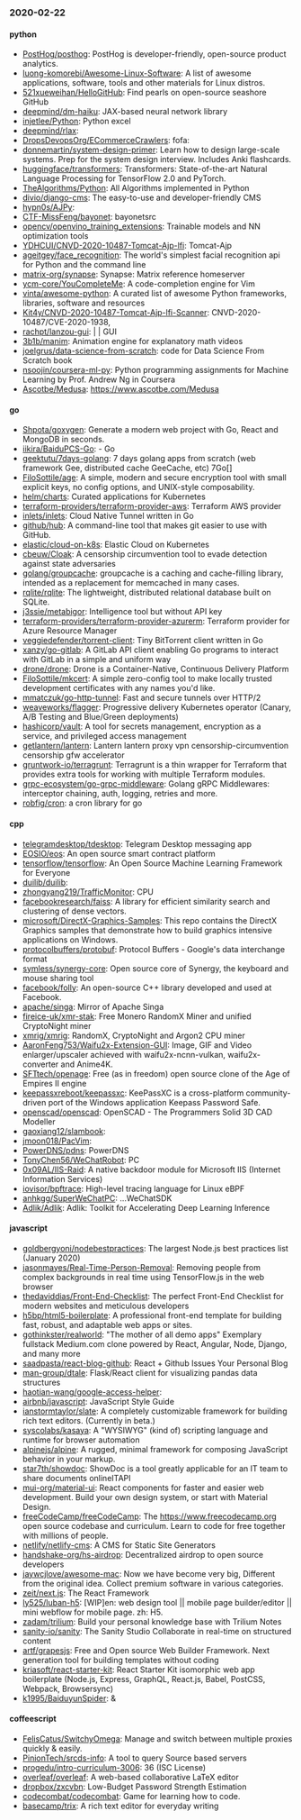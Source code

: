 ### 2020-02-22

#### python
* [PostHog/posthog](https://github.com/PostHog/posthog):  PostHog is developer-friendly, open-source product analytics.
* [luong-komorebi/Awesome-Linux-Software](https://github.com/luong-komorebi/Awesome-Linux-Software): A list of awesome applications, software, tools and other materials for Linux distros.
* [521xueweihan/HelloGitHub](https://github.com/521xueweihan/HelloGitHub): Find pearls on open-source seashore  GitHub 
* [deepmind/dm-haiku](https://github.com/deepmind/dm-haiku): JAX-based neural network library
* [injetlee/Python](https://github.com/injetlee/Python): Python excel
* [deepmind/rlax](https://github.com/deepmind/rlax): 
* [DropsDevopsOrg/ECommerceCrawlers](https://github.com/DropsDevopsOrg/ECommerceCrawlers): fofa:
* [donnemartin/system-design-primer](https://github.com/donnemartin/system-design-primer): Learn how to design large-scale systems. Prep for the system design interview. Includes Anki flashcards.
* [huggingface/transformers](https://github.com/huggingface/transformers):  Transformers: State-of-the-art Natural Language Processing for TensorFlow 2.0 and PyTorch.
* [TheAlgorithms/Python](https://github.com/TheAlgorithms/Python): All Algorithms implemented in Python
* [divio/django-cms](https://github.com/divio/django-cms): The easy-to-use and developer-friendly CMS
* [hypn0s/AJPy](https://github.com/hypn0s/AJPy): 
* [CTF-MissFeng/bayonet](https://github.com/CTF-MissFeng/bayonet): bayonetsrc
* [opencv/openvino_training_extensions](https://github.com/opencv/openvino_training_extensions): Trainable models and NN optimization tools
* [YDHCUI/CNVD-2020-10487-Tomcat-Ajp-lfi](https://github.com/YDHCUI/CNVD-2020-10487-Tomcat-Ajp-lfi): Tomcat-Ajp
* [ageitgey/face_recognition](https://github.com/ageitgey/face_recognition): The world's simplest facial recognition api for Python and the command line
* [matrix-org/synapse](https://github.com/matrix-org/synapse): Synapse: Matrix reference homeserver
* [ycm-core/YouCompleteMe](https://github.com/ycm-core/YouCompleteMe): A code-completion engine for Vim
* [vinta/awesome-python](https://github.com/vinta/awesome-python): A curated list of awesome Python frameworks, libraries, software and resources
* [Kit4y/CNVD-2020-10487-Tomcat-Ajp-lfi-Scanner](https://github.com/Kit4y/CNVD-2020-10487-Tomcat-Ajp-lfi-Scanner): CNVD-2020-10487/CVE-2020-1938,
* [rachpt/lanzou-gui](https://github.com/rachpt/lanzou-gui):  |  |  GUI
* [3b1b/manim](https://github.com/3b1b/manim): Animation engine for explanatory math videos
* [joelgrus/data-science-from-scratch](https://github.com/joelgrus/data-science-from-scratch): code for Data Science From Scratch book
* [nsoojin/coursera-ml-py](https://github.com/nsoojin/coursera-ml-py): Python programming assignments for Machine Learning by Prof. Andrew Ng in Coursera
* [Ascotbe/Medusa](https://github.com/Ascotbe/Medusa): https://www.ascotbe.com/Medusa

#### go
* [Shpota/goxygen](https://github.com/Shpota/goxygen): Generate a modern web project with Go, React and MongoDB in seconds.
* [iikira/BaiduPCS-Go](https://github.com/iikira/BaiduPCS-Go):  - Go
* [geektutu/7days-golang](https://github.com/geektutu/7days-golang): 7 days golang apps from scratch (web framework Gee, distributed cache GeeCache, etc) 7Go[]
* [FiloSottile/age](https://github.com/FiloSottile/age): A simple, modern and secure encryption tool with small explicit keys, no config options, and UNIX-style composability.
* [helm/charts](https://github.com/helm/charts): Curated applications for Kubernetes
* [terraform-providers/terraform-provider-aws](https://github.com/terraform-providers/terraform-provider-aws): Terraform AWS provider
* [inlets/inlets](https://github.com/inlets/inlets): Cloud Native Tunnel written in Go
* [github/hub](https://github.com/github/hub): A command-line tool that makes git easier to use with GitHub.
* [elastic/cloud-on-k8s](https://github.com/elastic/cloud-on-k8s): Elastic Cloud on Kubernetes
* [cbeuw/Cloak](https://github.com/cbeuw/Cloak): A censorship circumvention tool to evade detection against state adversaries
* [golang/groupcache](https://github.com/golang/groupcache): groupcache is a caching and cache-filling library, intended as a replacement for memcached in many cases.
* [rqlite/rqlite](https://github.com/rqlite/rqlite): The lightweight, distributed relational database built on SQLite.
* [j3ssie/metabigor](https://github.com/j3ssie/metabigor): Intelligence tool but without API key
* [terraform-providers/terraform-provider-azurerm](https://github.com/terraform-providers/terraform-provider-azurerm): Terraform provider for Azure Resource Manager
* [veggiedefender/torrent-client](https://github.com/veggiedefender/torrent-client): Tiny BitTorrent client written in Go
* [xanzy/go-gitlab](https://github.com/xanzy/go-gitlab): A GitLab API client enabling Go programs to interact with GitLab in a simple and uniform way
* [drone/drone](https://github.com/drone/drone): Drone is a Container-Native, Continuous Delivery Platform
* [FiloSottile/mkcert](https://github.com/FiloSottile/mkcert): A simple zero-config tool to make locally trusted development certificates with any names you'd like.
* [mmatczuk/go-http-tunnel](https://github.com/mmatczuk/go-http-tunnel): Fast and secure tunnels over HTTP/2
* [weaveworks/flagger](https://github.com/weaveworks/flagger): Progressive delivery Kubernetes operator (Canary, A/B Testing and Blue/Green deployments)
* [hashicorp/vault](https://github.com/hashicorp/vault): A tool for secrets management, encryption as a service, and privileged access management
* [getlantern/lantern](https://github.com/getlantern/lantern): Lantern         lantern proxy vpn censorship-circumvention censorship gfw accelerator
* [gruntwork-io/terragrunt](https://github.com/gruntwork-io/terragrunt): Terragrunt is a thin wrapper for Terraform that provides extra tools for working with multiple Terraform modules.
* [grpc-ecosystem/go-grpc-middleware](https://github.com/grpc-ecosystem/go-grpc-middleware): Golang gRPC Middlewares: interceptor chaining, auth, logging, retries and more.
* [robfig/cron](https://github.com/robfig/cron): a cron library for go

#### cpp
* [telegramdesktop/tdesktop](https://github.com/telegramdesktop/tdesktop): Telegram Desktop messaging app
* [EOSIO/eos](https://github.com/EOSIO/eos): An open source smart contract platform
* [tensorflow/tensorflow](https://github.com/tensorflow/tensorflow): An Open Source Machine Learning Framework for Everyone
* [duilib/duilib](https://github.com/duilib/duilib): 
* [zhongyang219/TrafficMonitor](https://github.com/zhongyang219/TrafficMonitor): CPU
* [facebookresearch/faiss](https://github.com/facebookresearch/faiss): A library for efficient similarity search and clustering of dense vectors.
* [microsoft/DirectX-Graphics-Samples](https://github.com/microsoft/DirectX-Graphics-Samples): This repo contains the DirectX Graphics samples that demonstrate how to build graphics intensive applications on Windows.
* [protocolbuffers/protobuf](https://github.com/protocolbuffers/protobuf): Protocol Buffers - Google's data interchange format
* [symless/synergy-core](https://github.com/symless/synergy-core): Open source core of Synergy, the keyboard and mouse sharing tool
* [facebook/folly](https://github.com/facebook/folly): An open-source C++ library developed and used at Facebook.
* [apache/singa](https://github.com/apache/singa): Mirror of Apache Singa
* [fireice-uk/xmr-stak](https://github.com/fireice-uk/xmr-stak): Free Monero RandomX Miner and unified CryptoNight miner
* [xmrig/xmrig](https://github.com/xmrig/xmrig): RandomX, CryptoNight and Argon2 CPU miner
* [AaronFeng753/Waifu2x-Extension-GUI](https://github.com/AaronFeng753/Waifu2x-Extension-GUI): Image, GIF and Video enlarger/upscaler achieved with waifu2x-ncnn-vulkan, waifu2x-converter and Anime4K.
* [SFTtech/openage](https://github.com/SFTtech/openage): Free (as in freedom) open source clone of the Age of Empires II engine 
* [keepassxreboot/keepassxc](https://github.com/keepassxreboot/keepassxc): KeePassXC is a cross-platform community-driven port of the Windows application Keepass Password Safe.
* [openscad/openscad](https://github.com/openscad/openscad): OpenSCAD - The Programmers Solid 3D CAD Modeller
* [gaoxiang12/slambook](https://github.com/gaoxiang12/slambook): 
* [jmoon018/PacVim](https://github.com/jmoon018/PacVim): 
* [PowerDNS/pdns](https://github.com/PowerDNS/pdns): PowerDNS
* [TonyChen56/WeChatRobot](https://github.com/TonyChen56/WeChatRobot): PC
* [0x09AL/IIS-Raid](https://github.com/0x09AL/IIS-Raid): A native backdoor module for Microsoft IIS (Internet Information Services)
* [iovisor/bpftrace](https://github.com/iovisor/bpftrace): High-level tracing language for Linux eBPF
* [anhkgg/SuperWeChatPC](https://github.com/anhkgg/SuperWeChatPC): ...WeChatSDK
* [Adlik/Adlik](https://github.com/Adlik/Adlik): Adlik: Toolkit for Accelerating Deep Learning Inference

#### javascript
* [goldbergyoni/nodebestpractices](https://github.com/goldbergyoni/nodebestpractices):  The largest Node.js best practices list (January 2020)
* [jasonmayes/Real-Time-Person-Removal](https://github.com/jasonmayes/Real-Time-Person-Removal): Removing people from complex backgrounds in real time using TensorFlow.js in the web browser
* [thedaviddias/Front-End-Checklist](https://github.com/thedaviddias/Front-End-Checklist):  The perfect Front-End Checklist for modern websites and meticulous developers
* [h5bp/html5-boilerplate](https://github.com/h5bp/html5-boilerplate): A professional front-end template for building fast, robust, and adaptable web apps or sites.
* [gothinkster/realworld](https://github.com/gothinkster/realworld): "The mother of all demo apps"  Exemplary fullstack Medium.com clone powered by React, Angular, Node, Django, and many more 
* [saadpasta/react-blog-github](https://github.com/saadpasta/react-blog-github): React + Github Issues  Your Personal Blog 
* [man-group/dtale](https://github.com/man-group/dtale): Flask/React client for visualizing pandas data structures
* [haotian-wang/google-access-helper](https://github.com/haotian-wang/google-access-helper): 
* [airbnb/javascript](https://github.com/airbnb/javascript): JavaScript Style Guide
* [ianstormtaylor/slate](https://github.com/ianstormtaylor/slate): A completely customizable framework for building rich text editors. (Currently in beta.)
* [syscolabs/kasaya](https://github.com/syscolabs/kasaya): A "WYSIWYG" (kind of) scripting language and runtime for browser automation
* [alpinejs/alpine](https://github.com/alpinejs/alpine): A rugged, minimal framework for composing JavaScript behavior in your markup.
* [star7th/showdoc](https://github.com/star7th/showdoc): ShowDoc is a tool greatly applicable for an IT team to share documents onlineITAPI
* [mui-org/material-ui](https://github.com/mui-org/material-ui): React components for faster and easier web development. Build your own design system, or start with Material Design.
* [freeCodeCamp/freeCodeCamp](https://github.com/freeCodeCamp/freeCodeCamp): The https://www.freecodecamp.org open source codebase and curriculum. Learn to code for free together with millions of people.
* [netlify/netlify-cms](https://github.com/netlify/netlify-cms): A CMS for Static Site Generators
* [handshake-org/hs-airdrop](https://github.com/handshake-org/hs-airdrop): Decentralized airdrop to open source developers
* [jaywcjlove/awesome-mac](https://github.com/jaywcjlove/awesome-mac):  Now we have become very big, Different from the original idea. Collect premium software in various categories.
* [zeit/next.js](https://github.com/zeit/next.js): The React Framework
* [ly525/luban-h5](https://github.com/ly525/luban-h5): [WIP]en: web design tool || mobile page builder/editor || mini webflow for mobile page. zh: H5.
* [zadam/trilium](https://github.com/zadam/trilium): Build your personal knowledge base with Trilium Notes
* [sanity-io/sanity](https://github.com/sanity-io/sanity): The Sanity Studio  Collaborate in real-time on structured content
* [artf/grapesjs](https://github.com/artf/grapesjs): Free and Open source Web Builder Framework. Next generation tool for building templates without coding
* [kriasoft/react-starter-kit](https://github.com/kriasoft/react-starter-kit): React Starter Kit  isomorphic web app boilerplate (Node.js, Express, GraphQL, React.js, Babel, PostCSS, Webpack, Browsersync)
* [k1995/BaiduyunSpider](https://github.com/k1995/BaiduyunSpider):  & 

#### coffeescript
* [FelisCatus/SwitchyOmega](https://github.com/FelisCatus/SwitchyOmega): Manage and switch between multiple proxies quickly & easily.
* [PinionTech/srcds-info](https://github.com/PinionTech/srcds-info): A tool to query Source based servers
* [progedu/intro-curriculum-3006](https://github.com/progedu/intro-curriculum-3006): 36 (ISC License)
* [overleaf/overleaf](https://github.com/overleaf/overleaf): A web-based collaborative LaTeX editor
* [dropbox/zxcvbn](https://github.com/dropbox/zxcvbn): Low-Budget Password Strength Estimation
* [codecombat/codecombat](https://github.com/codecombat/codecombat): Game for learning how to code.
* [basecamp/trix](https://github.com/basecamp/trix): A rich text editor for everyday writing
